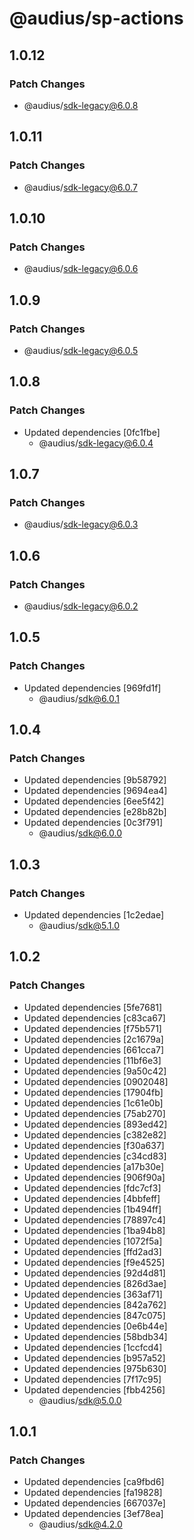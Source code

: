 # @audius/sp-actions

## 1.0.12

### Patch Changes

- @audius/sdk-legacy@6.0.8

## 1.0.11

### Patch Changes

- @audius/sdk-legacy@6.0.7

## 1.0.10

### Patch Changes

- @audius/sdk-legacy@6.0.6

## 1.0.9

### Patch Changes

- @audius/sdk-legacy@6.0.5

## 1.0.8

### Patch Changes

- Updated dependencies [0fc1fbe]
  - @audius/sdk-legacy@6.0.4

## 1.0.7

### Patch Changes

- @audius/sdk-legacy@6.0.3

## 1.0.6

### Patch Changes

- @audius/sdk-legacy@6.0.2

## 1.0.5

### Patch Changes

- Updated dependencies [969fd1f]
  - @audius/sdk@6.0.1

## 1.0.4

### Patch Changes

- Updated dependencies [9b58792]
- Updated dependencies [9694ea4]
- Updated dependencies [6ee5f42]
- Updated dependencies [e28b82b]
- Updated dependencies [0c3f791]
  - @audius/sdk@6.0.0

## 1.0.3

### Patch Changes

- Updated dependencies [1c2edae]
  - @audius/sdk@5.1.0

## 1.0.2

### Patch Changes

- Updated dependencies [5fe7681]
- Updated dependencies [c83ca67]
- Updated dependencies [f75b571]
- Updated dependencies [2c1679a]
- Updated dependencies [661cca7]
- Updated dependencies [11bf6e3]
- Updated dependencies [9a50c42]
- Updated dependencies [0902048]
- Updated dependencies [17904fb]
- Updated dependencies [1c61e0b]
- Updated dependencies [75ab270]
- Updated dependencies [893ed42]
- Updated dependencies [c382e82]
- Updated dependencies [f30a637]
- Updated dependencies [c34cd83]
- Updated dependencies [a17b30e]
- Updated dependencies [906f90a]
- Updated dependencies [fdc7cf3]
- Updated dependencies [4bbfeff]
- Updated dependencies [1b494ff]
- Updated dependencies [78897c4]
- Updated dependencies [1ba94b8]
- Updated dependencies [1072f5a]
- Updated dependencies [ffd2ad3]
- Updated dependencies [f9e4525]
- Updated dependencies [92d4d81]
- Updated dependencies [826d3ae]
- Updated dependencies [363af71]
- Updated dependencies [842a762]
- Updated dependencies [847c075]
- Updated dependencies [0e6b44e]
- Updated dependencies [58bdb34]
- Updated dependencies [1ccfcd4]
- Updated dependencies [b957a52]
- Updated dependencies [975b630]
- Updated dependencies [7f17c95]
- Updated dependencies [fbb4256]
  - @audius/sdk@5.0.0

## 1.0.1

### Patch Changes

- Updated dependencies [ca9fbd6]
- Updated dependencies [fa19828]
- Updated dependencies [667037e]
- Updated dependencies [3ef78ea]
  - @audius/sdk@4.2.0

